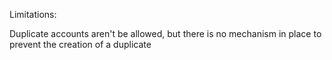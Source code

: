 Limitations:

Duplicate accounts aren't be allowed, but there is no mechanism in place to prevent the creation of a duplicate
